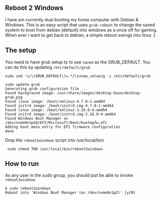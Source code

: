 Reboot 2 Windows
----------------

I have am currently dual booting my home computer with Debian & Windows.
This is an easy script that uses `grub-reboot` to change the saved system to boot
from debian (default) into windows as a once off for gaming.
When ever I want to get back to debian, a simple reboot swings into linux :)


The setup
---------

You need to have grub setup to to use `saved` as the GRUB_DEFAULT.
You can do this by updating `/etc/default/grub`


    sudo sed 's/\(GRUB_DEFAULT\)=.*/\1=new_value/g -i /etc/default/grub

    sudo update-grub
	Generating grub configuration file ...
	Found background image: /usr/share/images/desktop-base/desktop-grub.png
	Found linux image: /boot/vmlinuz-4.7.0-1-amd64
	Found initrd image: /boot/initrd.img-4.7.0-1-amd64
	Found linux image: /boot/vmlinuz-3.16.0-4-amd64
	Found initrd image: /boot/initrd.img-3.16.0-4-amd64
	Found Windows Boot Manager on /dev/nvme0n1p2@/EFI/Microsoft/Boot/bootmgfw.efi
	Adding boot menu entry for EFI firmware configuration
	done


Drop the `reboot2windows` script into /usr/local/bin/

     sudo chmod 700 /usr/local/bin/reboot2windows


How to run
----------

As any user in the sudo group, you should just be able to invoke `reboot2windows`

    $ sudo reboot2windows
	Reboot into 'Windows Boot Manager (on /dev/nvme0n1p2)' [y/N] 
